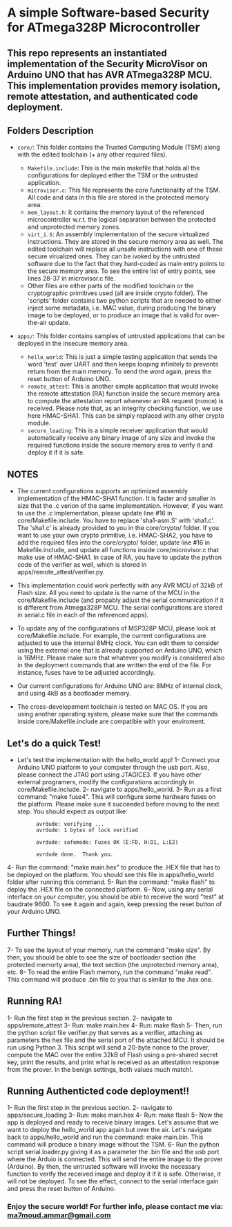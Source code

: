 # A simple Software-based Security for ATmega328P Microcontroller

## This repo represents an instantiated implementation of the Security MicroVisor on Arduino UNO that has AVR ATmega328P MCU. This implementation provides memory isolation, remote attestation, and authenticated code deployment. 

## Folders Description

- `core/`: This folder contains the Trusted Computing Module (TSM) along with the edited toolchain (+ any other required files).
    -  `Makefile.include`: This is the main makefile that holds all the configurations for deployed either the TSM or the untrusted application. 
    -  `microvisor.c`: This file represents the core functionality of the TSM. All code and data in this file are stored in the protected memory area. 
    -  `mem_layout.h`: It contains the memory layout of the referenced microcontroller w.r.t. the logical separation between the protected and unprotected memory zones. 
    -  `virt_i.S`: An assembly implementation of the secure virtualized instructions. They are stored in the secure memory area as well. The edited toolchain will replace all unsafe instructions with one of these secure virualized ones. They can be ivoked by the untrusted software due to the fact that they hard-coded as main entry points to the secure memory area. To see the entire list of entry points, see lines 28-37 in microvisor.c file.
    -  Other files are either parts of the modified toolchain or the cryptographic primitives used (all are inside crypto folder). The 'scripts' folder contains two python scripts that are needed to either inject some metadata, i.e. MAC value, during producing the binary image to be deployed, or to produce an image that is valid for over-the-air update.

- `apps/`: This folder contains samples of untrusted applications that can be deployed in the insecure memory area.
    -  `hello_world`: This is just a simple testing application that sends the word 'test' over UART and then keeps looping infinitely to prevents return from the main memory. To send the word again, press the reset button of Arduino UNO.
    -  `remote_attest`: This is another simple application that would invoke the remote attestation (RA) function inside the secure memory area to compute the attestation report whenever an RA request (nonce) is received. Please note that, as an integrity checking function, we use here HMAC-SHA1. This can be simply replaced with any other crypto module.
    -  `secure_loading`: This is a simple receiver application that would automatically receive any binary image of any size and invoke the required functions inside the secure memory area to verify it and deploy it if it is safe. 



## NOTES

- The current configurations supports an optimized assembly implementation of the HMAC-SHA1 function. It is faster and smaller in size that the .c verion of the same implementation. However, if you want to use the .c implementation, please update line #16 in core/Makefile.include. You have to replace 'sha1-asm.S' with 'sha1.c'. The 'sha1.c' is already provided to you in the core/crypto/ folder. If you want to use your own crypto primitive, i.e. HMAC-SHA2, you have to add the required files into the core/crypto/ folder, update line #16 in Makefile.include, and update all functions inside core/microvisor.c that make use of HMAC-SHA1. In case of RA, you have to update the python code of the verifier as well, which is stored in apps/remote_attest/verifier.py.

- This implementation could work perfectly with any AVR MCU of 32kB of Flash size. All you need to update is the name of the MCU in the core/Makefile.include (and propably adjust the serial communication if it is different from Atmega328P MCU. The serial configurations are stored in serial.c file in each of the referenced apps).

- To update any of the configurations of MSP328P MCU, please look at core/Makefile.include. For example, the current configurations are adjusted to use the internal 8MHz clock. You can edit them to consider using the external one that is already supported on Arduino UNO, which is 16MHz. Please make sure that whatever you modify is considered also in the deployment commands that are written the end of the file. For instance, fuses have to be adjusted accordingly. 

- Our current configurations for Arduino UNO are: 8MHz of internal clock, and using 4kB as a bootloader memory.

- The cross-developement toolchain is tested on MAC OS. If you are using another operating system, please make sure that the commands inside core/Makefile.include are compatible with your enviroment.  





## Let's do a quick Test!
- Let's test the implementation with the hello_world app!
1- Connect your Arduino UNO platform to your computer through the usb port. Also, please connect the JTAG port using JTAGICE3. If you have other external programers, modify the configurations accordingly in core/Makefile.include.
2- navigate to apps/hello_world.
3- Run as a first command: "make fuse4". This will configure some hardware fuses on the platform. Please make sure it succeeded before moving to the next step. You should expect as output like: 

            avrdude: verifying ...
            avrdude: 1 bytes of lock verified

            avrdude: safemode: Fuses OK (E:FD, H:D1, L:E2)

            avrdude done.  Thank you.

4- Run the command: "make main.hex" to produce the .HEX file that has to be deployed on the platform. You should see this file in apps/hello_world folder after running this command.
5- Run the command: "make flash" to deploy the .HEX file on the connected platform. 
6- Now, using any serial interface on your computer, you should be able to receive the word "test" at baudrate 9600. To see it again and again, keep pressing the reset button of your Arduino UNO.

## Further Things!
7- To see the layout of your memory, run the command "make size". By then, you should be able to see the size of bootloader section (the protected memorty area), the text section (the unprotected memory area), etc.
8- To read the entire Flash memory, run the command "make read". This command will produce .bin file to you that is similar to the .hex one.

## Running RA!
1- Run the first step in the previous section. 
2- navigate to apps/remote_attest
3- Run: make main.hex
4- Run: make flash
5- Then, run the python script file verifier.py that serves as a verifier, attaching as parameters the hex file and the serial port of the attached MCU. It should be run using Python 3. This script will send a 20-byte nonce to the prover, compute the MAC over the entire 32kB of Flash using a pre-shared secret key, print the results, and print what is received as an attestation response from the prover. In the benign settings, both values much match!.

## Running Authenticted code deployment!!
1- Run the first step in the previous section. 
2- navigate to apps/secure_loading
3- Run: make main.hex
4- Run: make flash
5- Now the app is deployed and ready to receive binary images. Let's assume that we want to deploy the hello_world app again but over the air. Let's navigate back to apps/hello_world and run the command: make main.bin. This command will produce a binary image without the TSM. 
6- Run the python script serial.loader.py giving it as a parameter the .bin file and the usb port where the Arduio is connected. This will send the entire image to the prover (Arduino). By then, the untrusted software will invoke the necessary function to verify the received image and deploy it if it is safe. Otherwise, it will not be deployed. To see the effect, connect to the serial interface gain and press the reset button of Arduino. 


### Enjoy the secure world! For further info, please contact me via: ma7moud.ammar@gmail.com 















